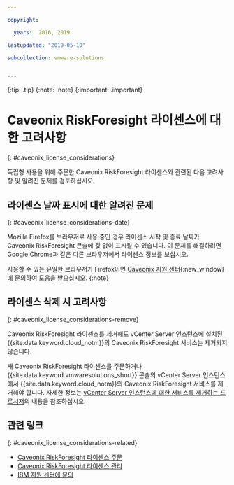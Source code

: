 ```yaml
---

copyright:

  years:  2016, 2019

lastupdated: "2019-05-10"

subcollection: vmware-solutions


---
```


{:tip: .tip}
{:note: .note}
{:important: .important}

# Caveonix RiskForesight 라이센스에 대한 고려사항
{: #caveonix_license_considerations}

독립형 사용을 위해 주문한 Caveonix RiskForesight 라이센스와 관련된 다음 고려사항 및 알려진 문제를 검토하십시오.

## 라이센스 날짜 표시에 대한 알려진 문제
{: #caveonix_license_considerations-date}

Mozilla Firefox를 브라우저로 사용 중인 경우 라이센스 시작 및 종료 날짜가 Caveonix RiskForesight 콘솔에 값 없이 표시될 수 있습니다. 이 문제를 해결하려면 Google Chrome과 같은 다른 브라우저에서 라이센스 정보를 보십시오.

사용할 수 있는 유일한 브라우저가 Firefox이면 [Caveonix 지원 센터](https://www.caveonix.com/support/){:new_window}에 문의하여 도움을 받으십시오.
{:note}

## 라이센스 삭제 시 고려사항
{: #caveonix_license_considerations-remove}

Caveonix RiskForesight 라이센스를 제거해도 vCenter Server 인스턴스에 설치된 {{site.data.keyword.cloud_notm}}의 Caveonix RiskForesight 서비스는 제거되지 않습니다.

새 Caveonix RiskForesight 라이센스를 주문하거나 {{site.data.keyword.vmwaresolutions_short}} 콘솔의 vCenter Server 인스턴스에서 {{site.data.keyword.cloud_notm}}의 Caveonix RiskForesight 서비스를 제거해야 합니다. 자세한 정보는 [vCenter Server 인스턴스에 대한 서비스를 제거하는 프로시저](/docs/services/vmwaresolutions/services?topic=vmware-solutions-vc_addingremovingservices#vc_addingremovingservices-removing-procedure)의 내용을 참조하십시오.

## 관련 링크
{: #caveonix_license_considerations-related}

* [Caveonix RiskForesight 라이센스 주문](/docs/services/vmwaresolutions/services?topic=vmware-solutions-caveonix_license_ordering)
* [Caveonix RiskForesight 라이센스 관리](/docs/services/vmwaresolutions/services?topic=vmware-solutions-caveonix_license_managing)
* [IBM 지원 센터에 문의](/docs/services/vmwaresolutions/vmonic?topic=vmware-solutions-trbl_support)
